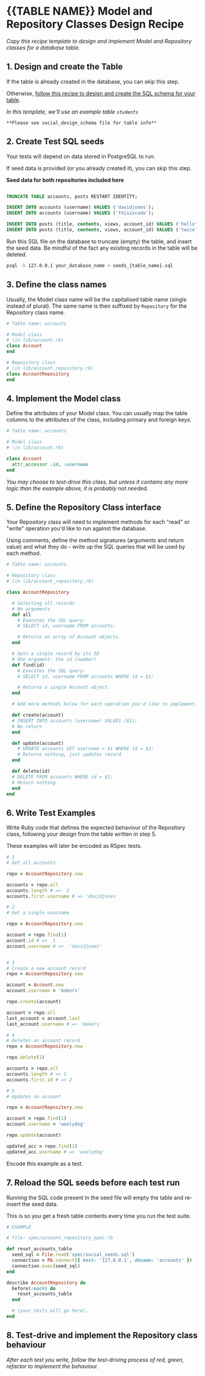 # {{TABLE NAME}} Model and Repository Classes Design Recipe

_Copy this recipe template to design and implement Model and Repository classes for a database table._

## 1. Design and create the Table

If the table is already created in the database, you can skip this step.

Otherwise, [follow this recipe to design and create the SQL schema for your table](./single_table_design_recipe_template.md).

*In this template, we'll use an example table `students`*

```
**Please see social_design_schema file for table info**
```

## 2. Create Test SQL seeds

Your tests will depend on data stored in PostgreSQL to run.

If seed data is provided (or you already created it), you can skip this step.

**Seed data for both repositories included here**

```sql

TRUNCATE TABLE accounts, posts RESTART IDENTITY;

INSERT INTO accounts (username) VALUES ('davidjones');
INSERT INTO accounts (username) VALUES ('thisiscode');

INSERT INTO posts (title, contents, views, account_id) VALUES ('hello', 'hello world', 10, 1);
INSERT INTO posts (title, contents, views, account_id) VALUES ('twice', 'saying hello twice', 25, 2);

```

Run this SQL file on the database to truncate (empty) the table, and insert the seed data. Be mindful of the fact any existing records in the table will be deleted.

```bash
psql -h 127.0.0.1 your_database_name < seeds_{table_name}.sql
```

## 3. Define the class names

Usually, the Model class name will be the capitalised table name (single instead of plural). The same name is then suffixed by `Repository` for the Repository class name.

```ruby
# Table name: accounts

# Model class
# (in lib/account.rb)
class Account
end

# Repository class
# (in lib/account_repository.rb)
class AccountRepository
end
```

## 4. Implement the Model class

Define the attributes of your Model class. You can usually map the table columns to the attributes of the class, including primary and foreign keys.

```ruby
# Table name: accounts

# Model class
# (in lib/account.rb)

class Account
  attr_accessor :id, :username
end
```

*You may choose to test-drive this class, but unless it contains any more logic than the example above, it is probably not needed.*

## 5. Define the Repository Class interface

Your Repository class will need to implement methods for each "read" or "write" operation you'd like to run against the database.

Using comments, define the method signatures (arguments and return value) and what they do - write up the SQL queries that will be used by each method.

```ruby
# Table name: accounts

# Repository class
# (in lib/account_repository.rb)

class AccountRepository

  # Selecting all records
  # No arguments
  def all
    # Executes the SQL query:
    # SELECT id, username FROM accounts;

    # Returns an array of Account objects.
  end

  # Gets a single record by its ID
  # One argument: the id (number)
  def find(id)
    # Executes the SQL query:
    # SELECT id, username FROM accounts WHERE id = $1;

    # Returns a single Account object.
  end

  # Add more methods below for each operation you'd like to implement.

  def create(account)
  # INSERT INTO accounts (username) VALUES ($1);
  # No return
  end

  def update(account)
    # UPDATE accounts SET username = $1 WHERE id = $2;
    # Returns nothing, just updates record
  end

  def delete(id)
  # DELETE FROM accounts WHERE id = $1;
  # Return nothing
  end
end
```

## 6. Write Test Examples

Write Ruby code that defines the expected behaviour of the Repository class, following your design from the table written in step 5.

These examples will later be encoded as RSpec tests.

```ruby
# 1
# Get all accounts

repo = AccountRepository.new

accounts = repo.all
accounts.length # =>  2
accounts.first.username # => 'davidjones'

# 2
# Get a single username

repo = AccountRepository.new

account = repo.find(1)
account.id # =>  1
account.username # =>  'davidjones'


# 3
# Create a new account record
repo = AccountRepository.new

account = Account.new
account.username = 'makers'

repo.create(account)

account = repo.all
last_account = account.last
last_account.username # => 'makers'

# 4
# Deletes an account record
repo = AccountRepository.new

repo.delete(1)

accounts = repo.all
accounts.length # => 1
accounts.first.id # => 2

# 5 
# Updates an account

repo = AccountRepository.new

account = repo.find(1)
account.username = 'woolydog'

repo.update(account)

updated_acc = repo.find(1)
updated_acc.username # => 'woolydog'
```

Encode this example as a test.

## 7. Reload the SQL seeds before each test run

Running the SQL code present in the seed file will empty the table and re-insert the seed data.

This is so you get a fresh table contents every time you run the test suite.

```ruby
# EXAMPLE

# file: spec/account_repository_spec.rb

def reset_accounts_table
  seed_sql = File.read('spec/social_seeds.sql')
  connection = PG.connect({ host: '127.0.0.1', dbname: 'accounts' })
  connection.exec(seed_sql)
end

describe AccountRepository do
  before(:each) do 
    reset_accounts_table
  end

  # (your tests will go here).
end
```

## 8. Test-drive and implement the Repository class behaviour

_After each test you write, follow the test-driving process of red, green, refactor to implement the behaviour._
